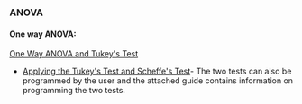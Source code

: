 
### ANOVA

#### One way ANOVA: 
[One Way ANOVA and Tukey's Test](https://www.r-bloggers.com/anova-and-tukeys-test-on-r/)
* [Applying the Tukey's Test and Scheffe's Test](http://psych.wisc.edu/moore/Rpdf/610-R3_post-hoc_one-way_betw.pdf)- The two tests can also be programmed by the user and the attached guide contains information on programming the two tests.

